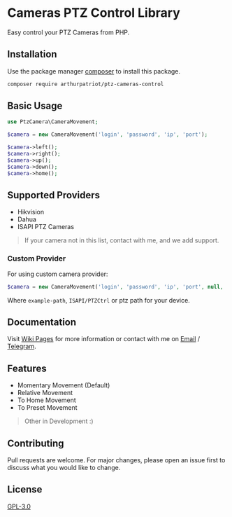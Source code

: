 # Cameras PTZ Control Library

Easy control your PTZ Cameras from PHP.

## Installation

Use the package manager [composer](https://getcomposer.org/) to install this package.

```bash
composer require arthurpatriot/ptz-cameras-control
```

## Basic Usage

```php
use PtzCamera\CameraMovement;

$camera = new CameraMovement('login', 'password', 'ip', 'port');

$camera->left();
$camera->right();
$camera->up();
$camera->down();
$camera->home();
```

## Supported Providers

* Hikvision
* Dahua
* ISAPI PTZ Cameras

> If your camera not in this list, contact with me, and we add support.


### Custom Provider

For using custom camera provider:
```php
$camera = new CameraMovement('login', 'password', 'ip', 'port', null, 'example-path');
```
Where `example-path`, `ISAPI/PTZCtrl` or ptz path for your device.

## Documentation

Visit [Wiki Pages](https://github.com/ArthurPatriot/ptz-cameras-control/wiki) for more information or contact with me on [Email](mailto:arthur.patriot@gmail.com) / [Telegram](https://t.me/ArthurPatriot).

## Features

* Momentary Movement (Default)
* Relative Movement
* To Home Movement
* To Preset Movement

> Other in Development :)

## Contributing

Pull requests are welcome. For major changes, please open an issue first to discuss what you would like to change.

## License

[GPL-3.0](https://choosealicense.com/licenses/gpl-3.0/)
